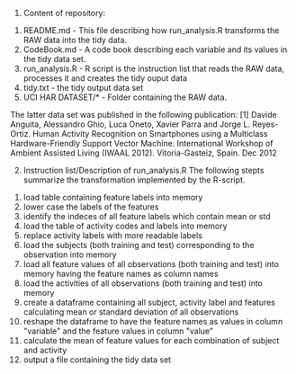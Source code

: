 1) Content of repository:

1. README.md - This file describing how run_analysis.R transforms the RAW data into the tidy data.
2. CodeBook.md - A code book describing each variable and its values in the tidy data set.
3. run_analysis.R - R script is the instruction list that reads the RAW data, processes it and creates the tidy ouput data
4. tidy.txt - the tidy output data set 
5. UCI HAR DATASET/* - Folder containing the RAW data. 

The latter data set was published in the following publication:
[1] Davide Anguita, Alessandro Ghio, Luca Oneto, Xavier Parra and Jorge L. Reyes-Ortiz. Human Activity Recognition on Smartphones using a Multiclass Hardware-Friendly Support Vector Machine. International Workshop of Ambient Assisted Living (IWAAL 2012). Vitoria-Gasteiz, Spain. Dec 2012


2) Instruction list/Description of run_analysis.R
The following stepts summarize the transformation implemented by the R-script.

  1. load table containing feature labels into memory
  2. lower case the labels of the features
  3. identify the indeces of all feature labels which contain mean or std
  4. load the table of activity codes and labels into memory
  5. replace activity labels with more readable labels
  6. load the subjects  (both training and test) corresponding to the observation into memory
  7. load all feature values of all observations (both training and test) into memory having the feature names as column names
  8. load the activities of all observations (both training and test) into memory
  9. create a dataframe containing all subject, activity label and features calculating mean or standard deviation of all observations
  10. reshape the dataframe to have the feature names as values in column "variable" and the feature values in column "value"
  11. calculate the mean of feature values for each combination of subject and activity
  12. output a file containing the tidy data set

